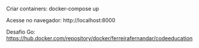 Criar containers: docker-compose up


Acesse no navegador: http://localhost:8000


Desafio Go: https://hub.docker.com/repository/docker/ferreirafernandar/codeeducation
